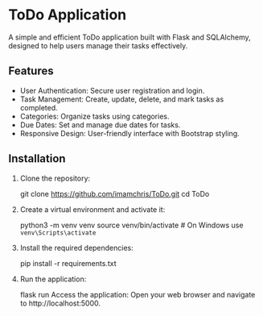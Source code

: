 # ToDo Application

A simple and efficient ToDo application built with Flask and SQLAlchemy, designed to help users manage their tasks effectively.

## Features

- User Authentication: Secure user registration and login.
- Task Management: Create, update, delete, and mark tasks as completed.
- Categories: Organize tasks using categories.
- Due Dates: Set and manage due dates for tasks.
- Responsive Design: User-friendly interface with Bootstrap styling.

## Installation

1. Clone the repository:

    git clone https://github.com/imamchris/ToDo.git
    cd ToDo

2. Create a virtual environment and activate it:

    python3 -m venv venv
    source venv/bin/activate   # On Windows use `venv\Scripts\activate`

3. Install the required dependencies:

   pip install -r requirements.txt

4.  Run the application:

    flask run
    Access the application:
    Open your web browser and navigate to http://localhost:5000.
   


   
